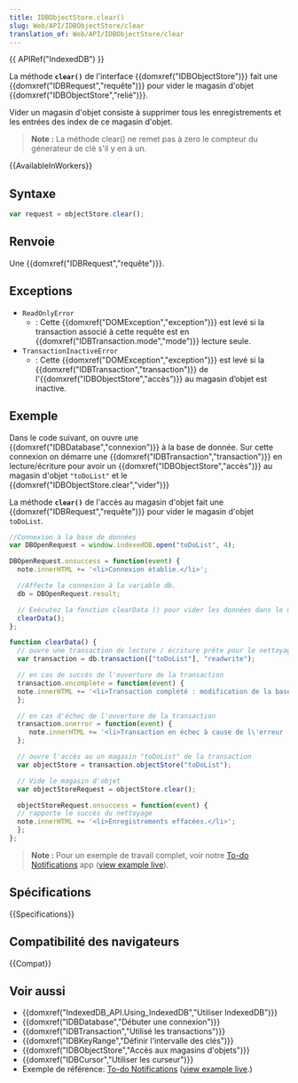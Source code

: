 ```yaml
---
title: IDBObjectStore.clear()
slug: Web/API/IDBObjectStore/clear
translation_of: Web/API/IDBObjectStore/clear
---
```


{{ APIRef("IndexedDB") }}

La méthode **`clear()`** de l'interface {{domxref("IDBObjectStore")}} fait une {{domxref("IDBRequest","requête")}} pour vider le magasin d'objet {{domxref("IDBObjectStore","relié")}}.

Vider un magasin d'objet consiste à supprimer tous les enregistrements et les entrées des index de ce magasin d'objet.

> **Note :** La méthode clear() ne remet pas à zero le compteur du génerateur de clé s'il y en à un.

{{AvailableInWorkers}}

## Syntaxe

```js
var request = objectStore.clear();
```

## Renvoie

Une {{domxref("IDBRequest","requête")}}.

## Exceptions

- `ReadOnlyError`
  - : Cette {{domxref("DOMException","exception")}} est levé si la transaction associé à cette requête est en {{domxref("IDBTransaction.mode","mode")}} lecture seule.
- `TransactionInactiveError`
  - : Cette {{domxref("DOMException","exception")}} est levé si la {{domxref("IDBTransaction","transaction")}} de l'{{domxref("IDBObjectStore","accès")}} au magasin d’objet est inactive.

## Exemple

Dans le code suivant, on ouvre une {{domxref("IDBDatabase","connexion")}} à la base de donnée. Sur cette connexion on démarre une {{domxref("IDBTransaction","transaction")}} en lecture/écriture pour avoir un {{domxref("IDBObjectStore","accès")}} au magasin d'objet `"toDoList"` et le {{domxref("IDBObjectStore.clear","vider")}}

La méthode **`clear()`** de l'accès au magasin d'objet fait une {{domxref("IDBRequest","requête")}} pour vider le magasin d'objet `toDoList`.

```js
//Connexion à la base de données
var DBOpenRequest = window.indexedDB.open("toDoList", 4);

DBOpenRequest.onsuccess = function(event) {
  note.innerHTML += '<li>Connexion établie.</li>';

  //Affecte la connexion à la variable db.
  db = DBOpenRequest.result;

  // Exécutez la fonction clearData () pour vider les données dans le magasin d'objet
  clearData();
};

function clearData() {
  // ouvre une transaction de lecture / écriture prête pour le nettoyage
  var transaction = db.transaction(["toDoList"], "readwrite");

  // en cas de succès de l'ouverture de la transaction
  transaction.oncomplete = function(event) {
  note.innerHTML += '<li>Transaction complété : modification de la base de données terminée.</li>';
  };

  // en cas d'échec de l'ouverture de la transaction
  transaction.onerror = function(event) {
     note.innerHTML += '<li>Transaction en échec à cause de l\'erreur : ' + transaction.error + '</li>';
  };

  // ouvre l'accès au un magasin "toDoList" de la transaction
  var objectStore = transaction.objectStore("toDoList");

  // Vide le magasin d'objet
  var objectStoreRequest = objectStore.clear();

  objectStoreRequest.onsuccess = function(event) {
  // rapporte le succès du nettoyage
  note.innerHTML += '<li>Enregistrements effacées.</li>';
  };
};
```

> **Note :** Pour un exemple de travail complet, voir notre [To-do Notifications](https://github.com/mdn/dom-examples/tree/main/to-do-notifications) app ([view example live](https://mdn.github.io/dom-examples/to-do-notifications/)).

## Spécifications

{{Specifications}}

## Compatibilité des navigateurs

{{Compat}}

## Voir aussi

- {{domxref("IndexedDB_API.Using_IndexedDB","Utiliser IndexedDB")}}
- {{domxref("IDBDatabase","Débuter une connexion")}}
- {{domxref("IDBTransaction","Utilisé les transactions")}}
- {{domxref("IDBKeyRange","Définir l'intervalle des clés")}}
- {{domxref("IDBObjectStore","Accès aux magasins d'objets")}}
- {{domxref("IDBCursor","Utiliser les curseur")}}
- Exemple de référence: [To-do Notifications](https://github.com/mdn/dom-examples/tree/main/to-do-notifications) ([view example live](https://mdn.github.io/dom-examples/to-do-notifications/).)
